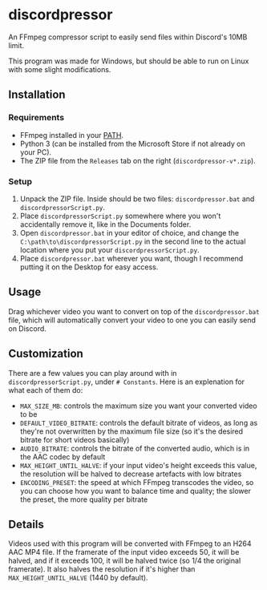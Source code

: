 # discordpressor

An FFmpeg compressor script to easily send files within Discord's 10MB limit.

This program was made for Windows, but should be able to run on Linux with some slight modifications.

## Installation

### Requirements

- FFmpeg installed in your [PATH](https://github.com/aaatipamula/ffmpeg-install?tab=readme-ov-file#ffmpeg-windows-install).
- Python 3 (can be installed from the Microsoft Store if not already on your PC).
- The ZIP file from the `Releases` tab on the right (`discordpressor-v*.zip`).

### Setup

1. Unpack the ZIP file. Inside should be two files: `discordpressor.bat` and `discordpressorScript.py`.
2. Place `discordpressorScript.py` somewhere where you won't accidentally remove it, like in the Documents folder.
3. Open `discordpressor.bat` in your editor of choice, and change the `C:\path\to\discordpressorScript.py` in the second line to the actual location where you put your `discordpressorScript.py`.
4. Place `discordpressor.bat` wherever you want, though I recommend putting it on the Desktop for easy access.

## Usage

Drag whichever video you want to convert on top of the `discordpressor.bat` file, which will automatically convert your video to one you can easily send on Discord.

## Customization

There are a few values you can play around with in `discordpressorScript.py`, under `# Constants`. Here is an explenation for what each of them do:

- `MAX_SIZE_MB`: controls the maximum size you want your converted video to be
- `DEFAULT_VIDEO_BITRATE`: controls the default bitrate of videos, as long as they're not overwritten by the maximum file size (so it's the desired bitrate for short videos basically)
- `AUDIO_BITRATE`: controls the bitrate of the converted audio, which is in the AAC codec by default
- `MAX_HEIGHT_UNTIL_HALVE`: if your input video's height exceeds this value, the resolution will be halved to decrease artefacts with low bitrates
- `ENCODING_PRESET`: the speed at which FFmpeg transcodes the video, so you can choose how you want to balance time and quality; the slower the preset, the more quality per bitrate

## Details

Videos used with this program will be converted with FFmpeg to an H264 AAC MP4 file. If the framerate of the input video exceeds 50, it will be halved, and if it exceeds 100, it will be halved twice (so 1/4 the original framerate). It also halves the resolution if it's higher than `MAX_HEIGHT_UNTIL_HALVE` (1440 by default).
